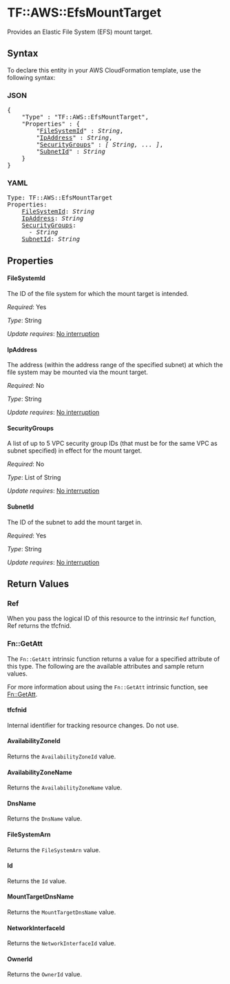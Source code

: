 # TF::AWS::EfsMountTarget

Provides an Elastic File System (EFS) mount target.

## Syntax

To declare this entity in your AWS CloudFormation template, use the following syntax:

### JSON

<pre>
{
    "Type" : "TF::AWS::EfsMountTarget",
    "Properties" : {
        "<a href="#filesystemid" title="FileSystemId">FileSystemId</a>" : <i>String</i>,
        "<a href="#ipaddress" title="IpAddress">IpAddress</a>" : <i>String</i>,
        "<a href="#securitygroups" title="SecurityGroups">SecurityGroups</a>" : <i>[ String, ... ]</i>,
        "<a href="#subnetid" title="SubnetId">SubnetId</a>" : <i>String</i>
    }
}
</pre>

### YAML

<pre>
Type: TF::AWS::EfsMountTarget
Properties:
    <a href="#filesystemid" title="FileSystemId">FileSystemId</a>: <i>String</i>
    <a href="#ipaddress" title="IpAddress">IpAddress</a>: <i>String</i>
    <a href="#securitygroups" title="SecurityGroups">SecurityGroups</a>: <i>
      - String</i>
    <a href="#subnetid" title="SubnetId">SubnetId</a>: <i>String</i>
</pre>

## Properties

#### FileSystemId

The ID of the file system for which the mount target is intended.

_Required_: Yes

_Type_: String

_Update requires_: [No interruption](https://docs.aws.amazon.com/AWSCloudFormation/latest/UserGuide/using-cfn-updating-stacks-update-behaviors.html#update-no-interrupt)

#### IpAddress

The address (within the address range of the specified subnet) at
which the file system may be mounted via the mount target.

_Required_: No

_Type_: String

_Update requires_: [No interruption](https://docs.aws.amazon.com/AWSCloudFormation/latest/UserGuide/using-cfn-updating-stacks-update-behaviors.html#update-no-interrupt)

#### SecurityGroups

A list of up to 5 VPC security group IDs (that must
be for the same VPC as subnet specified) in effect for the mount target.

_Required_: No

_Type_: List of String

_Update requires_: [No interruption](https://docs.aws.amazon.com/AWSCloudFormation/latest/UserGuide/using-cfn-updating-stacks-update-behaviors.html#update-no-interrupt)

#### SubnetId

The ID of the subnet to add the mount target in.

_Required_: Yes

_Type_: String

_Update requires_: [No interruption](https://docs.aws.amazon.com/AWSCloudFormation/latest/UserGuide/using-cfn-updating-stacks-update-behaviors.html#update-no-interrupt)

## Return Values

### Ref

When you pass the logical ID of this resource to the intrinsic `Ref` function, Ref returns the tfcfnid.

### Fn::GetAtt

The `Fn::GetAtt` intrinsic function returns a value for a specified attribute of this type. The following are the available attributes and sample return values.

For more information about using the `Fn::GetAtt` intrinsic function, see [Fn::GetAtt](https://docs.aws.amazon.com/AWSCloudFormation/latest/UserGuide/intrinsic-function-reference-getatt.html).

#### tfcfnid

Internal identifier for tracking resource changes. Do not use.

#### AvailabilityZoneId

Returns the <code>AvailabilityZoneId</code> value.

#### AvailabilityZoneName

Returns the <code>AvailabilityZoneName</code> value.

#### DnsName

Returns the <code>DnsName</code> value.

#### FileSystemArn

Returns the <code>FileSystemArn</code> value.

#### Id

Returns the <code>Id</code> value.

#### MountTargetDnsName

Returns the <code>MountTargetDnsName</code> value.

#### NetworkInterfaceId

Returns the <code>NetworkInterfaceId</code> value.

#### OwnerId

Returns the <code>OwnerId</code> value.

